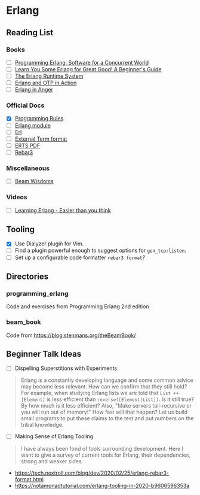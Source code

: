 # Erlang

## Reading List

### Books

- [ ] [Programming Erlang: Software for a Concurrent World](https://books.google.se/books/about/Programming_Erlang.html)
- [ ] [Learn You Some Erlang for Great Good! A Beginner's Guide](https://learnyousomeerlang.com/content)
- [ ] [The Erlang Runtime System](https://blog.stenmans.org/theBeamBook/)
- [ ] [Erlang and OTP in Action](https://www.manning.com/books/erlang-and-otp-in-action)
- [ ] [Erlang in Anger](http://www.erlang-in-anger.com/)

### Official Docs
- [X] [Programming Rules](http://www.erlang.se/doc/programming_rules.shtml)
- [ ] [Erlang module](http://erlang.org/doc/man/erlang.html)
- [ ] [Erl](http://erlang.org/doc/man/erl.html)
- [ ] [External Term format](https://erlang.org/doc/apps/erts/erl_ext_dist.html)
- [ ] [ERTS PDF](http://erlang.org/doc/apps/erts/erts.pdf)
- [ ] [Rebar3](https://www.rebar3.org/docs/)

### Miscellaneous
- [ ] [Beam Wisdoms](http://beam-wisdoms.clau.se/en/latest/)

### Videos
- [ ] [Learning Erlang - Easier than you think](https://www.youtube.com/watch?v=OCkL9z8IxOI)

## Tooling

- [x] Use Dialyzer plugin for Vim.
- [ ] Find a plugin powerful enough to suggest options for `gen_tcp:listen`.
- [ ] Set up a configurable code formatter `rebar3 format`?

## Directories

### programming_erlang

Code and exercises from Programming Erlang 2nd edition

### beam_book

Code from https://blog.stenmans.org/theBeamBook/

## Beginner Talk Ideas

- [ ] Dispelling Superstitions with Experiments

> Erlang is a constantly developing language and some common advice may become less relevant. How can we confirm that they still hold? For example, when studying Erlang lists we are told that `List ++ [Element]` is less efficient than `reverse([Element|List])`. Is it still true? By how much is it less efficient? Also, "Make servers tail-recursive or you will run out of memory!" How fast will that happen? Let us build small programs to put these claims to the test and put numbers on the tribal knowledge.

- [ ] Making Sense of Erlang Tooling

> I have always been fond of tools surrounding development. Here I want to give a survey of current tools for Erlang, their dependencies, strong and weaker sides.

* https://tech.nextroll.com/blog/dev/2020/02/25/erlang-rebar3-format.html
* https://notamonadtutorial.com/erlang-tooling-in-2020-b9606596353a
